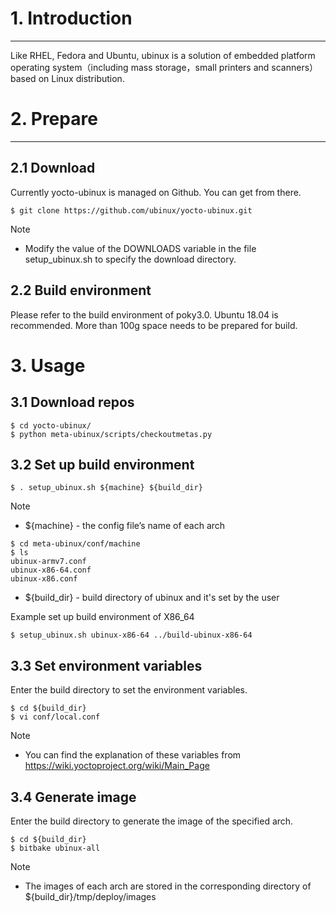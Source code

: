 # 1. Introduction
***
Like RHEL, Fedora and Ubuntu, ubinux is a solution of embedded platform operating system（including mass storage，small printers and scanners） based on Linux distribution.

# 2. Prepare
***
## 2.1 Download

Currently yocto-ubinux is managed on Github. You can get from there.
```
$ git clone https://github.com/ubinux/yocto-ubinux.git      
```

Note
  - Modify the value of the DOWNLOADS variable in the file setup_ubinux.sh to specify the download directory.

## 2.2 Build environment

Please refer to the build environment of poky3.0.
Ubuntu 18.04 is recommended.
More than 100g space needs to be prepared for build.

# 3. Usage
## 3.1 Download repos 
```
$ cd yocto-ubinux/
$ python meta-ubinux/scripts/checkoutmetas.py
```

## 3.2 Set up build environment
```
$ . setup_ubinux.sh ${machine} ${build_dir}
```
Note
  - ${machine} - the config file’s name of each arch
  ```
  $ cd meta-ubinux/conf/machine
  $ ls 
  ubinux-armv7.conf    
  ubinux-x86-64.conf
  ubinux-x86.conf
  ```  
  - ${build_dir} - build directory of ubinux and it's set by the user

Example
set up build environment of X86_64
```
$ setup_ubinux.sh ubinux-x86-64 ../build-ubinux-x86-64
```
## 3.3 Set environment variables
Enter the build directory to set the environment variables.
```
$ cd ${build_dir}
$ vi conf/local.conf
```
Note
  - You can find the explanation of these variables from https://wiki.yoctoproject.org/wiki/Main_Page

## 3.4 Generate image
Enter the build directory to generate the image of the specified arch.
```
$ cd ${build_dir}
$ bitbake ubinux-all
```
Note
  - The images of each arch are stored in the corresponding directory of ${build_dir}/tmp/deploy/images
